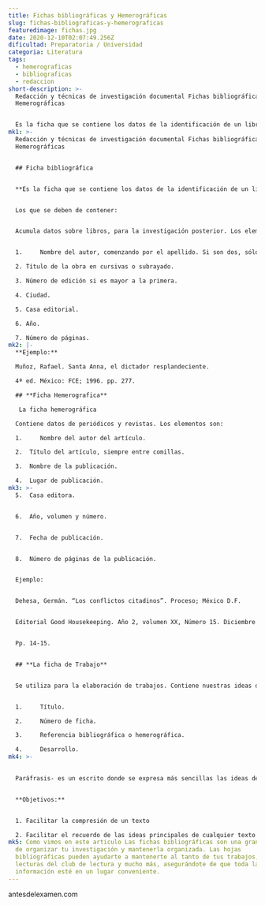 ```yaml
---
title: Fichas bibliográficas y Hemerográficas
slug: fichas-bibliograficas-y-hemerograficas
featuredimage: fichas.jpg
date: 2020-12-10T02:07:49.256Z
dificultad: Preparatoria / Universidad
categoria: Literatura
tags:
  - hemerograficas
  - bibliograficas
  - redaccion
short-description: >-
  Redacción y técnicas de investigación documental Fichas bibliográficas y
  Hemerográficas


  Es la ficha que se contiene los datos de la identificación de un libro bibliográfica
mk1: >-
  Redacción y técnicas de investigación documental Fichas bibliográficas y
  Hemerográficas


  ## Ficha bibliográfica 


  **Es la ficha que se contiene los datos de la identificación de un libro bibliográfica**   


  Los que se deben de contener:


  Acumula datos sobre libros, para la investigación posterior. Los elementos de esta ficha son:


  1.     Nombre del autor, comenzando por el apellido. Si son dos, sólo el primero se pone por apellido. Si son más de tres, se pone al primer autor en la lista alfabética y Et al, qué significa y otros.

  2. Título de la obra en cursivas o subrayado.

  3. Número de edición si es mayor a la primera.

  4. Ciudad.

  5. Casa editorial.

  6. Año.

  7. Número de páginas.
mk2: |-
  **Ejemplo:**

  Muñoz, Rafael. Santa Anna, el dictador resplandeciente.

  4ª ed. México: FCE; 1996. pp. 277.

  ## **Ficha Hemerografica**

   La ficha hemerográfica

  Contiene datos de periódicos y revistas. Los elementos son:

  1.     Nombre del autor del artículo.

  2.  Título del artículo, siempre entre comillas.

  3.  Nombre de la publicación.

  4.  Lugar de publicación.
mk3: >-
  5.  Casa editora.


  6.  Año, volumen y número.


  7.  Fecha de publicación.


  8.  Número de páginas de la publicación.


  Ejemplo:


  Dehesa, Germán. “Los conflictos citadinos”. Proceso; México D.F.


  Editorial Good Housekeeping. Año 2, volumen XX, Número 15. Diciembre 15 de 2006.


  Pp. 14-15.


  ## **La ficha de Trabajo**


  Se utiliza para la elaboración de trabajos. Contiene nuestras ideas desarrolladas a cerca de determinado tema presente en un libro o revista. Esta ficha contiene.


  1.     Título.

  2.     Número de ficha.

  3.     Referencia bibliográfica o hemerográfica.

  4.     Desarrollo.
mk4: >-
  

  Paráfrasis- es un escrito donde se expresa más sencillas las ideas de que está en otro texto 


  **Objetivos:**


  1. Facilitar la compresión de un texto 

  2. Facilitar el recuerdo de las ideas principales de cualquier texto
mk5: Como vimos en este articulo Las fichas bibliográficas son una gran manera
  de organizar tu investigación y mantenerla organizada. Las hojas
  bibliográficas pueden ayudarte a mantenerte al tanto de tus trabajos, tareas,
  lecturas del club de lectura y mucho más, asegurándote de que toda la
  información esté en un lugar conveniente.
---
```

antesdelexamen.com